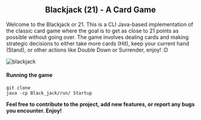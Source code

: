 <h2 style="text-align: center;">Blackjack (21) - A Card Game</h2>
Welcome to the Blackjack or 21. This is a CLI Java-based implementation of the classic card game where the goal is to get as close to 21 points as possible without going over. The game involves dealing cards and making strategic decisions to either take more cards (Hit), keep your current hand (Stand), or other actions like Double Down or Surrender, enjoy! :D

<p align="center">
  
  ![blackjack](https://github.com/user-attachments/assets/a1a71ff9-08d9-484c-99c5-8478e966eeb0)
</p>

#### Running the game 

```
git clone
java -cp Black_jack/run/ Startup
```

__Feel free to contribute to the project, add new features, or report any bugs you encounter. Enjoy!__
